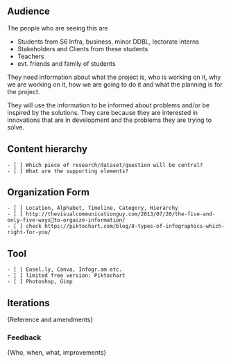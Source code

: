 ## Audience
The people who are seeing this are 
- Students from S6 Infra, business, minor DDBL, lectorate interns
- Stakeholders and Clients from these students
- Teachers
- evt. friends and family of students

They need information about what the project is, who is working on it, why we are working on it, how we are going to do it and what the planning is for the project.

They will use the information to be informed about problems and/or be inspired by the solutions.
They care because they are interested in innovations that are in development and the problems they are trying to solve.


## Content hierarchy 
	- [ ] Which piece of research/dataset/question will be central?
	- [ ] What are the supporting elements? 

## Organization Form
	- [ ] Location, Alphabet, Timeline, Category, Hierarchy 
	- [ ] http://thevisualcommunicationguy.com/2013/07/20/the-five-and-only-five-waysto-orgaize-information/ 
	- [ ] check https://piktochart.com/blog/8-types-of-infographics-which-right-for-you/

## Tool
	- [ ] Easel.ly, Canva, Infogr.am etc. 
	- [ ] limited free version: Piktochart 
	- [ ] Photoshop, Gimp 

## Iterations
{Reference and amendments}

### Feedback
{Who, when, what, improvements}